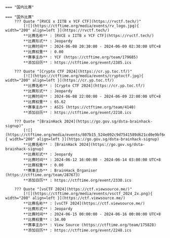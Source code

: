     === "国内比赛"
    
    === "国外比赛"
        ??? Quote "[RVCE x IITB x YCF CTF](https://rvctf.tech/)"  
            [![](https://ctftime.org/media/events/rv_logo.jpg){ width="200" align=left }](https://rvctf.tech/)  
            **比赛名称** : [RVCE x IITB x YCF CTF](https://rvctf.tech/)  
            **比赛形式** : Jeopardy  
            **比赛时间** : 2024-06-08 20:30:00 - 2024-06-09 02:30:00 UTC+8  
            **比赛权重** : 0.00  
            **赛事主办** : YCF (https://ctftime.org/team/179685)  
            **添加日历** : https://ctftime.org/event/2385.ics  
            
        ??? Quote "[Crypto CTF 2024](https://cr.yp.toc.tf/)"  
            [![](https://ctftime.org/media/events/cryptoctf.jpg){ width="200" align=left }](https://cr.yp.toc.tf/)  
            **比赛名称** : [Crypto CTF 2024](https://cr.yp.toc.tf/)  
            **比赛形式** : Jeopardy  
            **比赛时间** : 2024-06-08 22:00:00 - 2024-06-09 22:00:00 UTC+8  
            **比赛权重** : 65.62  
            **赛事主办** : ASIS (https://ctftime.org/team/4140)  
            **添加日历** : https://ctftime.org/event/2210.ics  
            
        ??? Quote "[BrainHack 2024](https://go.gov.sg/dsta-brainhack-signup)"  
            [![](https://ctftime.org/media/events/807b15_524e092c9d7541589d621cd0e9bf6e4bmv2.jpeg){ width="200" align=left }](https://go.gov.sg/dsta-brainhack-signup)  
            **比赛名称** : [BrainHack 2024](https://go.gov.sg/dsta-brainhack-signup)  
            **比赛形式** : Jeopardy  
            **比赛时间** : 2024-06-12 16:00:00 - 2024-06-14 03:00:00 UTC+8  
            **比赛权重** : 0.00  
            **赛事主办** : BrainHack_Organiser (https://ctftime.org/team/287673)  
            **添加日历** : https://ctftime.org/event/2330.ics  
            
        ??? Quote "[vsCTF 2024](https://ctf.viewsource.me/)"  
            [![](https://ctftime.org/media/events/vsctf_2024_2x.png){ width="200" align=left }](https://ctf.viewsource.me/)  
            **比赛名称** : [vsCTF 2024](https://ctf.viewsource.me/)  
            **比赛形式** : Jeopardy  
            **比赛时间** : 2024-06-15 00:00:00 - 2024-06-16 00:00:00 UTC+8  
            **比赛权重** : 34.00  
            **赛事主办** : View Source (https://ctftime.org/team/175828)  
            **添加日历** : https://ctftime.org/event/2248.ics  
            